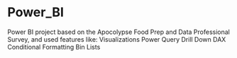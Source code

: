 # Power_BI
Power BI project based on the Apocolypse Food Prep and Data Professional Survey, and used features like:  Visualizations  Power Query  Drill Down  DAX  Conditional Formatting  Bin Lists
